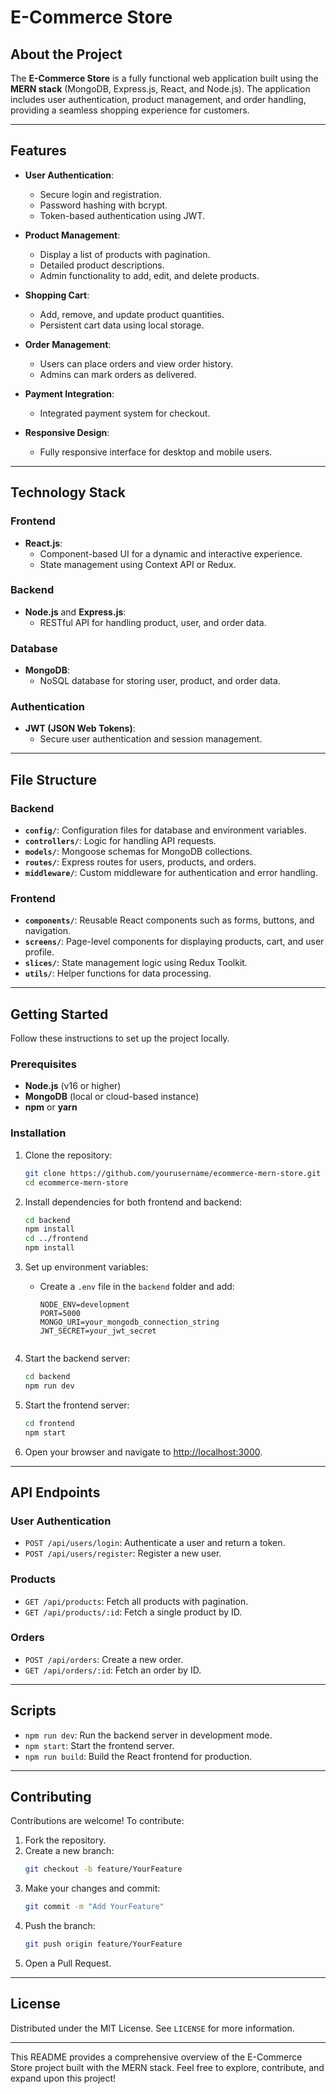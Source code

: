 # E-Commerce Store

## About the Project

The **E-Commerce Store** is a fully functional web application built using the **MERN stack** (MongoDB, Express.js, React, and Node.js). The application includes user authentication, product management, and order handling, providing a seamless shopping experience for customers.

---

## Features

- **User Authentication**:
  - Secure login and registration.
  - Password hashing with bcrypt.
  - Token-based authentication using JWT.

- **Product Management**:
  - Display a list of products with pagination.
  - Detailed product descriptions.
  - Admin functionality to add, edit, and delete products.

- **Shopping Cart**:
  - Add, remove, and update product quantities.
  - Persistent cart data using local storage.

- **Order Management**:
  - Users can place orders and view order history.
  - Admins can mark orders as delivered.

- **Payment Integration**:
  - Integrated payment system for checkout.

- **Responsive Design**:
  - Fully responsive interface for desktop and mobile users.

---

## Technology Stack

### Frontend
- **React.js**:
  - Component-based UI for a dynamic and interactive experience.
  - State management using Context API or Redux.

### Backend
- **Node.js** and **Express.js**:
  - RESTful API for handling product, user, and order data.

### Database
- **MongoDB**:
  - NoSQL database for storing user, product, and order data.

### Authentication
- **JWT (JSON Web Tokens)**:
  - Secure user authentication and session management.

---

## File Structure

### Backend
- **`config/`**: Configuration files for database and environment variables.
- **`controllers/`**: Logic for handling API requests.
- **`models/`**: Mongoose schemas for MongoDB collections.
- **`routes/`**: Express routes for users, products, and orders.
- **`middleware/`**: Custom middleware for authentication and error handling.

### Frontend
- **`components/`**: Reusable React components such as forms, buttons, and navigation.
- **`screens/`**: Page-level components for displaying products, cart, and user profile.
- **`slices/`**: State management logic using Redux Toolkit.
- **`utils/`**: Helper functions for data processing.

---

## Getting Started

Follow these instructions to set up the project locally.

### Prerequisites

- **Node.js** (v16 or higher)
- **MongoDB** (local or cloud-based instance)
- **npm** or **yarn**

### Installation

1. Clone the repository:
   ```bash
   git clone https://github.com/yourusername/ecommerce-mern-store.git
   cd ecommerce-mern-store
   ```

2. Install dependencies for both frontend and backend:
   ```bash
   cd backend
   npm install
   cd ../frontend
   npm install
   ```

3. Set up environment variables:
   - Create a `.env` file in the `backend` folder and add:
     ```env
     NODE_ENV=development
     PORT=5000
     MONGO_URI=your_mongodb_connection_string
     JWT_SECRET=your_jwt_secret
   ```

4. Start the backend server:
   ```bash
   cd backend
   npm run dev
   ```

5. Start the frontend server:
   ```bash
   cd frontend
   npm start
   ```

6. Open your browser and navigate to [http://localhost:3000](http://localhost:3000).

---

## API Endpoints

### User Authentication
- `POST /api/users/login`: Authenticate a user and return a token.
- `POST /api/users/register`: Register a new user.

### Products
- `GET /api/products`: Fetch all products with pagination.
- `GET /api/products/:id`: Fetch a single product by ID.

### Orders
- `POST /api/orders`: Create a new order.
- `GET /api/orders/:id`: Fetch an order by ID.

---

## Scripts

- `npm run dev`: Run the backend server in development mode.
- `npm start`: Start the frontend server.
- `npm run build`: Build the React frontend for production.

---

## Contributing

Contributions are welcome! To contribute:

1. Fork the repository.
2. Create a new branch:
   ```bash
   git checkout -b feature/YourFeature
   ```
3. Make your changes and commit:
   ```bash
   git commit -m "Add YourFeature"
   ```
4. Push the branch:
   ```bash
   git push origin feature/YourFeature
   ```
5. Open a Pull Request.

---

## License

Distributed under the MIT License. See `LICENSE` for more information.

---

This README provides a comprehensive overview of the E-Commerce Store project built with the MERN stack. Feel free to explore, contribute, and expand upon this project!
